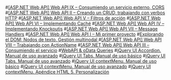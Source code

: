 ﻿#[[ASP.NET Web API] Web API IX – Consumiendo un servicio externo, CORS](Consumiendo-un-servicio-externo.md)
#[[ASP.NET Web API] Web API II – Creando un CRUD, trabajando con verbos HTTP](Creando-un-CRUD.md)
#[[ASP.NET Web API] Web API V – Filtros de acción](Filtros-de-accion.md)
#[[ASP.NET Web API] Web API VI – Implementando Caché](Implementando-Cache.md)
#[[ASP.NET Web API] Web API IV – Implementando Knockoutjs](Implementando-Knockoutjs.md)
#[[ASP.NET Web API] Web API VII – Message Handlers](Message-Handlers.md)
#[[ASP.NET Web API] Web API I – Mi primer proyecto](Mi-primer-proyecto.md)
#[Explorando el DOM: Nodos de texto. Gestión multinodal ](Nodos-de-texto_Gestión-multinodal.md)
#[[ASP.NET Web API] Web API VIII – Trabajando con ActionName](Trabajando-con-ActionName.md)
#[[ASP.NET Web API] Web API III – Consumiendo el servicio](Web-API-III_Consumiendo-el-servicio.md)
#[WebAPI & oData Queries](WebAPI-oData-Queries.md)
#[jQuery UI Accordion. Manual de uso avanzado](jQuery-UI-Accordion_Manual-de-uso-avanzado.md)
#[jQuery UI Tabs. Manual de uso básico](jQuery-UI-Tabs_Manual-de-uso-basico.md)
#[jQuery UI Tabs. Manual de uso avanzado](jQuery-UI-Tabs_Manual-de-uso-avanzado.md)
#[jQuery UI contextMenu. Manual de uso básico](jQuery-UI-contextMenu-Manual-de-uso-basico.md)
#[jQuery UI contextMenu. Manual de uso avanzado](jQuery-UI-contextMenu_Manual-de-uso-avanzado.md)
#[jQuery UI contextMenu. Apéndice HTML 5. Personalización](jQuery-UI-contextMenu_Personalización.md)
